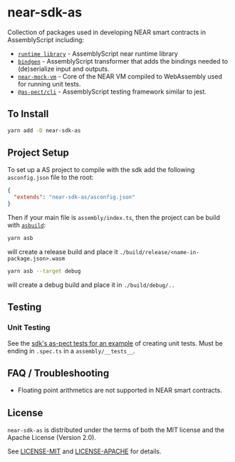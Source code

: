 # near-sdk-as

Collection of packages used in developing NEAR smart contracts in AssemblyScript including:


- [`runtime library`](https://github.com/near/near-sdk-as/tree/master/sdk-core) - AssemblyScript near runtime library
- [`bindgen`](https://github.com/near/near-sdk-as/tree/master/bindgen) - AssemblyScript transformer that adds the bindings needed to (de)serialize input and outputs.
- [`near-mock-vm`](https://github.com/near/near-sdk-as/tree/master/near-mock-vm) - Core of the NEAR VM compiled to WebAssembly used for running unit tests.
- [`@as-pect/cli`](https://github.com/jtenner/as-pect) - AssemblyScript testing framework similar to jest.

## To Install

```sh
yarn add -D near-sdk-as
```

## Project Setup

To set up a AS project to compile with the sdk add the following `asconfig.json` file to the root:

```json
{
  "extends": "near-sdk-as/asconfig.json"
}
```

Then if your main file is `assembly/index.ts`, then the project can be build with [`asbuild`](https://github.com/willemneal/asbuild):

```sh
yarn asb
```

will create a release build and place it `./build/release/<name-in-package.json>.wasm`

```sh
yarn asb --target debug
```

will create a debug build and place it in `./build/debug/..`

## Testing

### Unit Testing

See the [sdk's as-pect tests for an example](./sdk/assembly/__tests__) of creating unit tests.  Must be ending in `.spec.ts` in a `assembly/__tests__`.

## FAQ / Troubleshooting

* Floating point arithmetics are not supported in NEAR smart contracts.

## License

`near-sdk-as` is distributed under the terms of both the MIT license and the Apache License (Version 2.0).

See [LICENSE-MIT](LICENSE-MIT) and [LICENSE-APACHE](LICENSE-APACHE) for details.
